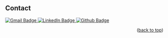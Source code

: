 <a id="readme-top"></a>

<!-- CONTACT -->
## Contact

<div id="badges">
  <a href="your.422indani@gmail.com">
    <img src="https://img.shields.io/badge/Gmail-white?style=for-the-badge&logo=gmail&logoColor=black" alt="Gmail Badge"/>
  </a>
  <a href="https://www.linkedin.com/in/azzindan1/">
    <img src="https://img.shields.io/badge/LinkedIn-blue?style=for-the-badge&logo=linkedin&logoColor=white" alt="LinkedIn Badge"/>
  </a>
  <a href="https://azzindani.github.io/">
    <img src="https://img.shields.io/badge/Github_Profile-navy?style=for-the-badge&logo=github&logoColor=white" alt="Github Badge"/>
  </a>
</div>

<p align="right">(<a href="#readme-top">back to top</a>)</p>
